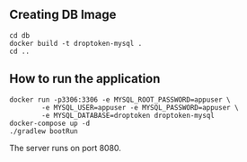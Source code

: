 ## Creating DB Image

    cd db
    docker build -t droptoken-mysql .
    cd ..
    

## How to run the application

    docker run -p3306:3306 -e MYSQL_ROOT_PASSWORD=appuser \
            -e MYSQL_USER=appuser -e MYSQL_PASSWORD=appuser \
            -e MYSQL_DATABASE=droptoken droptoken-mysql
    docker-compose up -d
    ./gradlew bootRun

The server runs on port 8080.